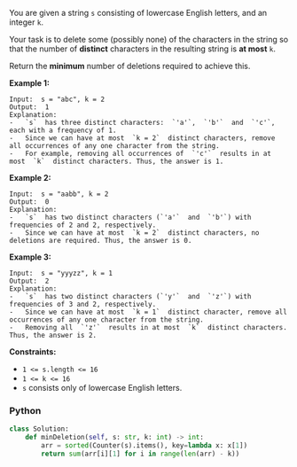 You are given a string  `s`  consisting of lowercase English letters, and an integer  `k`.

Your task is to delete some (possibly none) of the characters in the string so that the number of  **distinct**
characters in the resulting string is  **at most**  `k`.

Return the  **minimum**  number of deletions required to achieve this.

**Example 1:**

```
Input:  s = "abc", k = 2
Output:  1
Explanation:
-   `s`  has three distinct characters:  `'a'`,  `'b'`  and  `'c'`, each with a frequency of 1.
-   Since we can have at most  `k = 2`  distinct characters, remove all occurrences of any one character from the string.
-   For example, removing all occurrences of  `'c'`  results in at most  `k`  distinct characters. Thus, the answer is 1.
```

**Example 2:**

```
Input:  s = "aabb", k = 2
Output:  0
Explanation:
-   `s`  has two distinct characters (`'a'`  and  `'b'`) with frequencies of 2 and 2, respectively.
-   Since we can have at most  `k = 2`  distinct characters, no deletions are required. Thus, the answer is 0.
```

**Example 3:**

```
Input:  s = "yyyzz", k = 1
Output:  2
Explanation:
-   `s`  has two distinct characters (`'y'`  and  `'z'`) with frequencies of 3 and 2, respectively.
-   Since we can have at most  `k = 1`  distinct character, remove all occurrences of any one character from the string.
-   Removing all  `'z'`  results in at most  `k`  distinct characters. Thus, the answer is 2.
```

**Constraints:**

- `1 <= s.length <= 16`
- `1 <= k <= 16`
- `s`  consists only of lowercase English letters.

### Python

```python
class Solution:
    def minDeletion(self, s: str, k: int) -> int:
        arr = sorted(Counter(s).items(), key=lambda x: x[1])
        return sum(arr[i][1] for i in range(len(arr) - k))
```